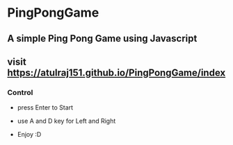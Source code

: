# PingPongGame

## A simple Ping Pong Game using Javascript
## visit https://atulraj151.github.io/PingPongGame/index

### Control
- press Enter to Start
- use A and D key for Left and Right


- Enjoy  :D
